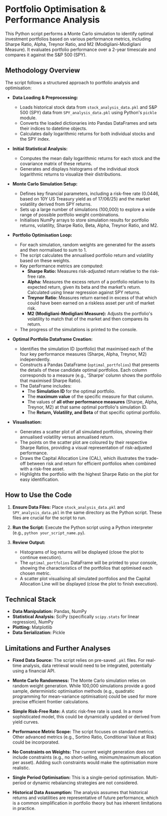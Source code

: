 # Portfolio Optimisation & Performance Analysis

This Python script performs a Monte Carlo simulation to identify optimal investment portfolios based on various performance metrics, including Sharpe Ratio, Alpha, Treynor Ratio, and M2 (Modigliani-Modigliani Measure). It evaluates portfolio performance over a 2-year timescale and compares it against the S&P 500 (SPY).

## Methodology Overview

The script follows a structured approach to portfolio analysis and optimisation:

* **Data Loading & Preprocessing:**
    * Loads historical stock data from `stock_analysis_data.pkl` and S&P 500 (SPY) data from `SPY_analysis_data.pkl` using Python's `pickle` module.
    * Converts the loaded dictionaries into Pandas DataFrames and sets their indices to datetime objects.
    * Calculates daily logarithmic returns for both individual stocks and the SPY index.

* **Initial Statistical Analysis:**
    * Computes the mean daily logarithmic returns for each stock and the covariance matrix of these returns.
    * Generates and displays histograms of the individual stock logarithmic returns to visualize their distributions.

* **Monte Carlo Simulation Setup:**
    * Defines key financial parameters, including a risk-free rate (0.0446, based on 10Y US Treasury yield as of 17/06/25) and the market volatility derived from SPY returns.
    * Sets up a large number of simulations (100,000) to explore a wide range of possible portfolio weight combinations.
    * Initialises NumPy arrays to store simulation results for portfolio returns, volatility, Sharpe Ratio, Beta, Alpha, Treynor Ratio, and M2.

* **Portfolio Optimisation Loop:**
    * For each simulation, random weights are generated for the assets and then normalised to sum to 1.
    * The script calculates the annualised portfolio return and volatility based on these weights.
    * Key performance metrics are computed:
        * **Sharpe Ratio:** Measures risk-adjusted return relative to the risk-free rate.
        * **Alpha:** Measures the excess return of a portfolio relative to its expected return, given its beta and the market's return. Calculated using linear regression against SPY returns.
        * **Treynor Ratio:** Measures return earned in excess of that which could have been earned on a riskless asset per unit of market risk.
        * **M2 (Modigliani-Modigliani Measure):** Adjusts the portfolio's volatility to match that of the market and then compares its return.
    * The progress of the simulations is printed to the console.

* **Optimal Portfolio Dataframe Creation:**
    * Identifies the simulation ID (portfolio) that maximised each of the four key performance measures (Sharpe, Alpha, Treynor, M2) independently.
    * Constructs a Pandas DataFrame (`optimal_portfolios`) that presents the details of these candidate optimal portfolios. Each column corresponds to a measure (e.g., 'Sharpe' column shows the portfolio that maximised Sharpe Ratio).
    * The DataFrame includes:
        * The **Simulation ID** for the optimal portfolio.
        * The **maximum value** of the specific measure for that column.
        * The values of **all other performance measures** (Sharpe, Alpha, Treynor, M2) at that same optimal portfolio's simulation ID.
        * The **Return, Volatility, and Beta** of that specific optimal portfolio.

* **Visualisation:**
    * Generates a scatter plot of all simulated portfolios, showing their annualised volatility versus annualised return.
    * The points on the scatter plot are coloured by their respective Sharpe Ratios, providing a visual representation of risk-adjusted performance.
    * Draws the Capital Allocation Line (CAL), which illustrates the trade-off between risk and return for efficient portfolios when combined with a risk-free asset.
    * Highlights the portfolio with the highest Sharpe Ratio on the plot for easy identification.

## How to Use the Code

1.  **Ensure Data Files:** Place `stock_analysis_data.pkl` and `SPY_analysis_data.pkl` in the same directory as the Python script. These files are crucial for the script to run.

2.  **Run the Script:** Execute the Python script using a Python interpreter (e.g., `python your_script_name.py`).

3.  **Review Output:**
    * Histograms of log returns will be displayed (close the plot to continue execution).
    * The `optimal_portfolios` DataFrame will be printed to your console, showing the characteristics of the portfolios that optimised each chosen metric.
    * A scatter plot visualising all simulated portfolios and the Capital Allocation Line will be displayed (close the plot to finish execution).

## Technical Stack

* **Data Manipulation:** Pandas, NumPy
* **Statistical Analysis:** SciPy (specifically `scipy.stats` for linear regression), NumPy
* **Plotting:** Matplotlib
* **Data Serialization:** Pickle

## Limitations and Further Analyses

* **Fixed Data Source:** The script relies on pre-saved `.pkl` files. For real-time analysis, data retrieval would need to be integrated, potentially using a financial API.

* **Monte Carlo Randomness:** The Monte Carlo simulation relies on random weight generation. While 100,000 simulations provide a good sample, deterministic optimisation methods (e.g., quadratic programming for mean-variance optimisation) could be used for more precise efficient frontier calculations.

* **Simple Risk-Free Rate:** A static risk-free rate is used. In a more sophisticated model, this could be dynamically updated or derived from yield curves.

* **Performance Metric Scope:** The script focuses on standard metrics. Other advanced metrics (e.g., Sortino Ratio, Conditional Value at Risk) could be incorporated.

* **No Constraints on Weights:** The current weight generation does not include constraints (e.g., no short-selling, minimum/maximum allocation per asset). Adding such constraints would make the optimisation more realistic.

* **Single Period Optimisation:** This is a single-period optimisation. Multi-period or dynamic rebalancing strategies are not considered.

* **Historical Data Assumption:** The analysis assumes that historical returns and volatilities are representative of future performance, which is a common simplification in portfolio theory but has inherent limitations in practice.